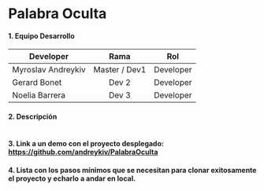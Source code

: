 # Palabra Oculta

#### 1. Equipo Desarrollo 

| Developer | Rama | Rol |
| --- | :---:  | :---:  |
| Myroslav Andreykiv | Master / Dev1 | Developer | 
| Gerard Bonet | Dev 2 | Developer |
| Noelia Barrera | Dev 3 | Developer | 

#### 2. Descripción
```
```

#### 3. Link a un demo con el proyecto desplegado: https://github.com/andreykiv/PalabraOculta


#### 4. Lista con los pasos mínimos que se necesitan para clonar exitosamente el proyecto y echarlo a andar en local.



